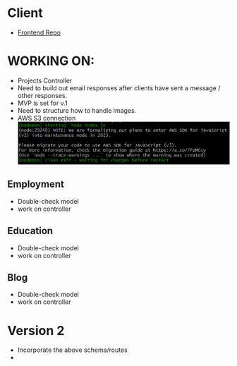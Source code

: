 # Client 
- [Frontend Repo](https://github.com/coderwine/profile_client)

# WORKING ON:
- Projects Controller
- Need to build out email responses after clients have sent a message / other responses.
- MVP is set for v.1
- Need to structure how to handle images.
- AWS S3 connection
![](./assets/temp/error%20msg.png)

## Employment
- Double-check model
- work on controller

## Education
- Double-check model
- work on controller

## Blog
- Double-check model
- work on controller

# Version 2
- Incorporate the above schema/routes
- 